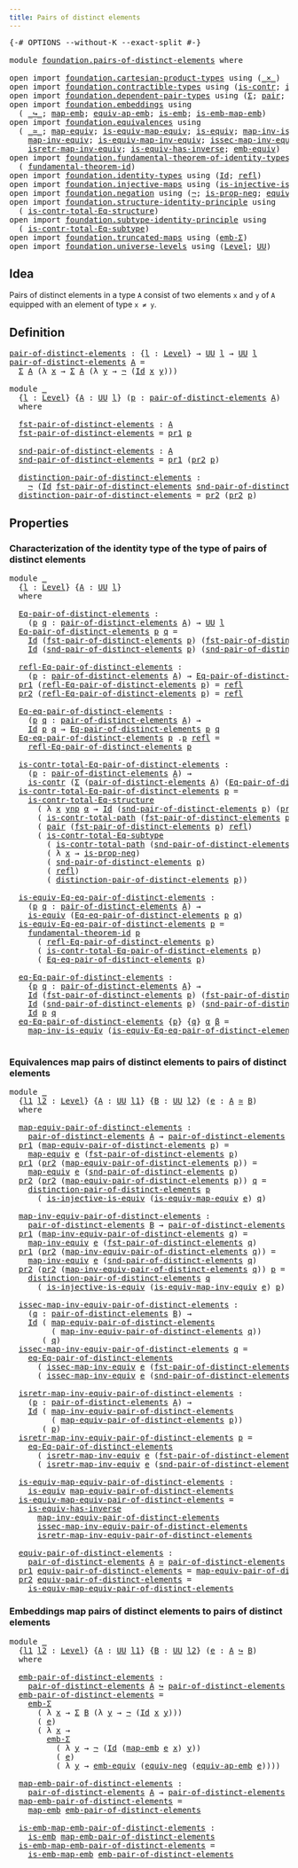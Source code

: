```yaml
---
title: Pairs of distinct elements
---
```


<pre class="Agda"><a id="52" class="Symbol">{-#</a> <a id="56" class="Keyword">OPTIONS</a> <a id="64" class="Pragma">--without-K</a> <a id="76" class="Pragma">--exact-split</a> <a id="90" class="Symbol">#-}</a>

<a id="95" class="Keyword">module</a> <a id="102" href="foundation.pairs-of-distinct-elements.html" class="Module">foundation.pairs-of-distinct-elements</a> <a id="140" class="Keyword">where</a>

<a id="147" class="Keyword">open</a> <a id="152" class="Keyword">import</a> <a id="159" href="foundation.cartesian-product-types.html" class="Module">foundation.cartesian-product-types</a> <a id="194" class="Keyword">using</a> <a id="200" class="Symbol">(</a><a id="201" href="foundation-core.cartesian-product-types.html#577" class="Function Operator">_×_</a><a id="204" class="Symbol">)</a>
<a id="206" class="Keyword">open</a> <a id="211" class="Keyword">import</a> <a id="218" href="foundation.contractible-types.html" class="Module">foundation.contractible-types</a> <a id="248" class="Keyword">using</a> <a id="254" class="Symbol">(</a><a id="255" href="foundation-core.contractible-types.html#925" class="Function">is-contr</a><a id="263" class="Symbol">;</a> <a id="265" href="foundation-core.contractible-types.html#1970" class="Function">is-contr-total-path</a><a id="284" class="Symbol">)</a>
<a id="286" class="Keyword">open</a> <a id="291" class="Keyword">import</a> <a id="298" href="foundation.dependent-pair-types.html" class="Module">foundation.dependent-pair-types</a> <a id="330" class="Keyword">using</a> <a id="336" class="Symbol">(</a><a id="337" href="foundation-core.dependent-pair-types.html#502" class="Record">Σ</a><a id="338" class="Symbol">;</a> <a id="340" href="foundation-core.dependent-pair-types.html#575" class="InductiveConstructor">pair</a><a id="344" class="Symbol">;</a> <a id="346" href="foundation-core.dependent-pair-types.html#592" class="Field">pr1</a><a id="349" class="Symbol">;</a> <a id="351" href="foundation-core.dependent-pair-types.html#604" class="Field">pr2</a><a id="354" class="Symbol">)</a>
<a id="356" class="Keyword">open</a> <a id="361" class="Keyword">import</a> <a id="368" href="foundation.embeddings.html" class="Module">foundation.embeddings</a> <a id="390" class="Keyword">using</a>
  <a id="398" class="Symbol">(</a> <a id="400" href="foundation-core.embeddings.html#1062" class="Function Operator">_↪_</a><a id="403" class="Symbol">;</a> <a id="405" href="foundation-core.embeddings.html#1205" class="Function">map-emb</a><a id="412" class="Symbol">;</a> <a id="414" href="foundation-core.embeddings.html#1332" class="Function">equiv-ap-emb</a><a id="426" class="Symbol">;</a> <a id="428" href="foundation-core.embeddings.html#980" class="Function">is-emb</a><a id="434" class="Symbol">;</a> <a id="436" href="foundation-core.embeddings.html#1252" class="Function">is-emb-map-emb</a><a id="450" class="Symbol">)</a>
<a id="452" class="Keyword">open</a> <a id="457" class="Keyword">import</a> <a id="464" href="foundation.equivalences.html" class="Module">foundation.equivalences</a> <a id="488" class="Keyword">using</a>
  <a id="496" class="Symbol">(</a> <a id="498" href="foundation-core.equivalences.html#1607" class="Function Operator">_≃_</a><a id="501" class="Symbol">;</a> <a id="503" href="foundation-core.equivalences.html#1807" class="Function">map-equiv</a><a id="512" class="Symbol">;</a> <a id="514" href="foundation-core.equivalences.html#1862" class="Function">is-equiv-map-equiv</a><a id="532" class="Symbol">;</a> <a id="534" href="foundation-core.equivalences.html#1542" class="Function">is-equiv</a><a id="542" class="Symbol">;</a> <a id="544" href="foundation-core.equivalences.html#4173" class="Function">map-inv-is-equiv</a><a id="560" class="Symbol">;</a>
    <a id="566" href="foundation-core.equivalences.html#5022" class="Function">map-inv-equiv</a><a id="579" class="Symbol">;</a> <a id="581" href="foundation-core.equivalences.html#5580" class="Function">is-equiv-map-inv-equiv</a><a id="603" class="Symbol">;</a> <a id="605" href="foundation-core.equivalences.html#5105" class="Function">issec-map-inv-equiv</a><a id="624" class="Symbol">;</a>
    <a id="630" href="foundation-core.equivalences.html#5237" class="Function">isretr-map-inv-equiv</a><a id="650" class="Symbol">;</a> <a id="652" href="foundation-core.equivalences.html#2999" class="Function">is-equiv-has-inverse</a><a id="672" class="Symbol">;</a> <a id="674" href="foundation.equivalences.html#2846" class="Function">emb-equiv</a><a id="683" class="Symbol">)</a>
<a id="685" class="Keyword">open</a> <a id="690" class="Keyword">import</a> <a id="697" href="foundation.fundamental-theorem-of-identity-types.html" class="Module">foundation.fundamental-theorem-of-identity-types</a> <a id="746" class="Keyword">using</a>
  <a id="754" class="Symbol">(</a> <a id="756" href="foundation-core.fundamental-theorem-of-identity-types.html#1888" class="Function">fundamental-theorem-id</a><a id="778" class="Symbol">)</a>
<a id="780" class="Keyword">open</a> <a id="785" class="Keyword">import</a> <a id="792" href="foundation.identity-types.html" class="Module">foundation.identity-types</a> <a id="818" class="Keyword">using</a> <a id="824" class="Symbol">(</a><a id="825" href="foundation-core.identity-types.html#641" class="Datatype">Id</a><a id="827" class="Symbol">;</a> <a id="829" href="foundation-core.identity-types.html#694" class="InductiveConstructor">refl</a><a id="833" class="Symbol">)</a>
<a id="835" class="Keyword">open</a> <a id="840" class="Keyword">import</a> <a id="847" href="foundation.injective-maps.html" class="Module">foundation.injective-maps</a> <a id="873" class="Keyword">using</a> <a id="879" class="Symbol">(</a><a id="880" href="foundation.injective-maps.html#2755" class="Function">is-injective-is-equiv</a><a id="901" class="Symbol">)</a>
<a id="903" class="Keyword">open</a> <a id="908" class="Keyword">import</a> <a id="915" href="foundation.negation.html" class="Module">foundation.negation</a> <a id="935" class="Keyword">using</a> <a id="941" class="Symbol">(</a><a id="942" href="foundation-core.negation.html#452" class="Function">¬</a><a id="943" class="Symbol">;</a> <a id="945" href="foundation.negation.html#942" class="Function">is-prop-neg</a><a id="956" class="Symbol">;</a> <a id="958" href="foundation.negation.html#1465" class="Function">equiv-neg</a><a id="967" class="Symbol">)</a>
<a id="969" class="Keyword">open</a> <a id="974" class="Keyword">import</a> <a id="981" href="foundation.structure-identity-principle.html" class="Module">foundation.structure-identity-principle</a> <a id="1021" class="Keyword">using</a>
  <a id="1029" class="Symbol">(</a> <a id="1031" href="foundation.structure-identity-principle.html#1341" class="Function">is-contr-total-Eq-structure</a><a id="1058" class="Symbol">)</a>
<a id="1060" class="Keyword">open</a> <a id="1065" class="Keyword">import</a> <a id="1072" href="foundation.subtype-identity-principle.html" class="Module">foundation.subtype-identity-principle</a> <a id="1110" class="Keyword">using</a>
  <a id="1118" class="Symbol">(</a> <a id="1120" href="foundation-core.subtype-identity-principle.html#1572" class="Function">is-contr-total-Eq-subtype</a><a id="1145" class="Symbol">)</a>
<a id="1147" class="Keyword">open</a> <a id="1152" class="Keyword">import</a> <a id="1159" href="foundation.truncated-maps.html" class="Module">foundation.truncated-maps</a> <a id="1185" class="Keyword">using</a> <a id="1191" class="Symbol">(</a><a id="1192" href="foundation-core.truncated-maps.html#12022" class="Function">emb-Σ</a><a id="1197" class="Symbol">)</a>
<a id="1199" class="Keyword">open</a> <a id="1204" class="Keyword">import</a> <a id="1211" href="foundation.universe-levels.html" class="Module">foundation.universe-levels</a> <a id="1238" class="Keyword">using</a> <a id="1244" class="Symbol">(</a><a id="1245" href="Agda.Primitive.html#597" class="Postulate">Level</a><a id="1250" class="Symbol">;</a> <a id="1252" href="foundation-core.universe-levels.html#222" class="Primitive">UU</a><a id="1254" class="Symbol">)</a>
</pre>
## Idea

Pairs of distinct elements in a type `A` consist of two elements `x` and `y` of `A` equipped with an element of type `x ≠ y`.

## Definition

<pre class="Agda"><a id="pair-of-distinct-elements"></a><a id="1420" href="foundation.pairs-of-distinct-elements.html#1420" class="Function">pair-of-distinct-elements</a> <a id="1446" class="Symbol">:</a> <a id="1448" class="Symbol">{</a><a id="1449" href="foundation.pairs-of-distinct-elements.html#1449" class="Bound">l</a> <a id="1451" class="Symbol">:</a> <a id="1453" href="Agda.Primitive.html#597" class="Postulate">Level</a><a id="1458" class="Symbol">}</a> <a id="1460" class="Symbol">→</a> <a id="1462" href="foundation-core.universe-levels.html#222" class="Primitive">UU</a> <a id="1465" href="foundation.pairs-of-distinct-elements.html#1449" class="Bound">l</a> <a id="1467" class="Symbol">→</a> <a id="1469" href="foundation-core.universe-levels.html#222" class="Primitive">UU</a> <a id="1472" href="foundation.pairs-of-distinct-elements.html#1449" class="Bound">l</a>
<a id="1474" href="foundation.pairs-of-distinct-elements.html#1420" class="Function">pair-of-distinct-elements</a> <a id="1500" href="foundation.pairs-of-distinct-elements.html#1500" class="Bound">A</a> <a id="1502" class="Symbol">=</a>
  <a id="1506" href="foundation-core.dependent-pair-types.html#502" class="Record">Σ</a> <a id="1508" href="foundation.pairs-of-distinct-elements.html#1500" class="Bound">A</a> <a id="1510" class="Symbol">(λ</a> <a id="1513" href="foundation.pairs-of-distinct-elements.html#1513" class="Bound">x</a> <a id="1515" class="Symbol">→</a> <a id="1517" href="foundation-core.dependent-pair-types.html#502" class="Record">Σ</a> <a id="1519" href="foundation.pairs-of-distinct-elements.html#1500" class="Bound">A</a> <a id="1521" class="Symbol">(λ</a> <a id="1524" href="foundation.pairs-of-distinct-elements.html#1524" class="Bound">y</a> <a id="1526" class="Symbol">→</a> <a id="1528" href="foundation-core.negation.html#452" class="Function">¬</a> <a id="1530" class="Symbol">(</a><a id="1531" href="foundation-core.identity-types.html#641" class="Datatype">Id</a> <a id="1534" href="foundation.pairs-of-distinct-elements.html#1513" class="Bound">x</a> <a id="1536" href="foundation.pairs-of-distinct-elements.html#1524" class="Bound">y</a><a id="1537" class="Symbol">)))</a>

<a id="1542" class="Keyword">module</a> <a id="1549" href="foundation.pairs-of-distinct-elements.html#1549" class="Module">_</a>
  <a id="1553" class="Symbol">{</a><a id="1554" href="foundation.pairs-of-distinct-elements.html#1554" class="Bound">l</a> <a id="1556" class="Symbol">:</a> <a id="1558" href="Agda.Primitive.html#597" class="Postulate">Level</a><a id="1563" class="Symbol">}</a> <a id="1565" class="Symbol">{</a><a id="1566" href="foundation.pairs-of-distinct-elements.html#1566" class="Bound">A</a> <a id="1568" class="Symbol">:</a> <a id="1570" href="foundation-core.universe-levels.html#222" class="Primitive">UU</a> <a id="1573" href="foundation.pairs-of-distinct-elements.html#1554" class="Bound">l</a><a id="1574" class="Symbol">}</a> <a id="1576" class="Symbol">(</a><a id="1577" href="foundation.pairs-of-distinct-elements.html#1577" class="Bound">p</a> <a id="1579" class="Symbol">:</a> <a id="1581" href="foundation.pairs-of-distinct-elements.html#1420" class="Function">pair-of-distinct-elements</a> <a id="1607" href="foundation.pairs-of-distinct-elements.html#1566" class="Bound">A</a><a id="1608" class="Symbol">)</a>
  <a id="1612" class="Keyword">where</a>
  
  <a id="1623" href="foundation.pairs-of-distinct-elements.html#1623" class="Function">fst-pair-of-distinct-elements</a> <a id="1653" class="Symbol">:</a> <a id="1655" href="foundation.pairs-of-distinct-elements.html#1566" class="Bound">A</a>
  <a id="1659" href="foundation.pairs-of-distinct-elements.html#1623" class="Function">fst-pair-of-distinct-elements</a> <a id="1689" class="Symbol">=</a> <a id="1691" href="foundation-core.dependent-pair-types.html#592" class="Field">pr1</a> <a id="1695" href="foundation.pairs-of-distinct-elements.html#1577" class="Bound">p</a>

  <a id="1700" href="foundation.pairs-of-distinct-elements.html#1700" class="Function">snd-pair-of-distinct-elements</a> <a id="1730" class="Symbol">:</a> <a id="1732" href="foundation.pairs-of-distinct-elements.html#1566" class="Bound">A</a>
  <a id="1736" href="foundation.pairs-of-distinct-elements.html#1700" class="Function">snd-pair-of-distinct-elements</a> <a id="1766" class="Symbol">=</a> <a id="1768" href="foundation-core.dependent-pair-types.html#592" class="Field">pr1</a> <a id="1772" class="Symbol">(</a><a id="1773" href="foundation-core.dependent-pair-types.html#604" class="Field">pr2</a> <a id="1777" href="foundation.pairs-of-distinct-elements.html#1577" class="Bound">p</a><a id="1778" class="Symbol">)</a>

  <a id="1783" href="foundation.pairs-of-distinct-elements.html#1783" class="Function">distinction-pair-of-distinct-elements</a> <a id="1821" class="Symbol">:</a>
    <a id="1827" href="foundation-core.negation.html#452" class="Function">¬</a> <a id="1829" class="Symbol">(</a><a id="1830" href="foundation-core.identity-types.html#641" class="Datatype">Id</a> <a id="1833" href="foundation.pairs-of-distinct-elements.html#1623" class="Function">fst-pair-of-distinct-elements</a> <a id="1863" href="foundation.pairs-of-distinct-elements.html#1700" class="Function">snd-pair-of-distinct-elements</a><a id="1892" class="Symbol">)</a>
  <a id="1896" href="foundation.pairs-of-distinct-elements.html#1783" class="Function">distinction-pair-of-distinct-elements</a> <a id="1934" class="Symbol">=</a> <a id="1936" href="foundation-core.dependent-pair-types.html#604" class="Field">pr2</a> <a id="1940" class="Symbol">(</a><a id="1941" href="foundation-core.dependent-pair-types.html#604" class="Field">pr2</a> <a id="1945" href="foundation.pairs-of-distinct-elements.html#1577" class="Bound">p</a><a id="1946" class="Symbol">)</a>
</pre>
## Properties

### Characterization of the identity type of the type of pairs of distinct elements

<pre class="Agda"><a id="2061" class="Keyword">module</a> <a id="2068" href="foundation.pairs-of-distinct-elements.html#2068" class="Module">_</a>
  <a id="2072" class="Symbol">{</a><a id="2073" href="foundation.pairs-of-distinct-elements.html#2073" class="Bound">l</a> <a id="2075" class="Symbol">:</a> <a id="2077" href="Agda.Primitive.html#597" class="Postulate">Level</a><a id="2082" class="Symbol">}</a> <a id="2084" class="Symbol">{</a><a id="2085" href="foundation.pairs-of-distinct-elements.html#2085" class="Bound">A</a> <a id="2087" class="Symbol">:</a> <a id="2089" href="foundation-core.universe-levels.html#222" class="Primitive">UU</a> <a id="2092" href="foundation.pairs-of-distinct-elements.html#2073" class="Bound">l</a><a id="2093" class="Symbol">}</a>
  <a id="2097" class="Keyword">where</a>
  
  <a id="2108" href="foundation.pairs-of-distinct-elements.html#2108" class="Function">Eq-pair-of-distinct-elements</a> <a id="2137" class="Symbol">:</a>
    <a id="2143" class="Symbol">(</a><a id="2144" href="foundation.pairs-of-distinct-elements.html#2144" class="Bound">p</a> <a id="2146" href="foundation.pairs-of-distinct-elements.html#2146" class="Bound">q</a> <a id="2148" class="Symbol">:</a> <a id="2150" href="foundation.pairs-of-distinct-elements.html#1420" class="Function">pair-of-distinct-elements</a> <a id="2176" href="foundation.pairs-of-distinct-elements.html#2085" class="Bound">A</a><a id="2177" class="Symbol">)</a> <a id="2179" class="Symbol">→</a> <a id="2181" href="foundation-core.universe-levels.html#222" class="Primitive">UU</a> <a id="2184" href="foundation.pairs-of-distinct-elements.html#2073" class="Bound">l</a>
  <a id="2188" href="foundation.pairs-of-distinct-elements.html#2108" class="Function">Eq-pair-of-distinct-elements</a> <a id="2217" href="foundation.pairs-of-distinct-elements.html#2217" class="Bound">p</a> <a id="2219" href="foundation.pairs-of-distinct-elements.html#2219" class="Bound">q</a> <a id="2221" class="Symbol">=</a>
    <a id="2227" href="foundation-core.identity-types.html#641" class="Datatype">Id</a> <a id="2230" class="Symbol">(</a><a id="2231" href="foundation.pairs-of-distinct-elements.html#1623" class="Function">fst-pair-of-distinct-elements</a> <a id="2261" href="foundation.pairs-of-distinct-elements.html#2217" class="Bound">p</a><a id="2262" class="Symbol">)</a> <a id="2264" class="Symbol">(</a><a id="2265" href="foundation.pairs-of-distinct-elements.html#1623" class="Function">fst-pair-of-distinct-elements</a> <a id="2295" href="foundation.pairs-of-distinct-elements.html#2219" class="Bound">q</a><a id="2296" class="Symbol">)</a> <a id="2298" href="foundation-core.cartesian-product-types.html#577" class="Function Operator">×</a>
    <a id="2304" href="foundation-core.identity-types.html#641" class="Datatype">Id</a> <a id="2307" class="Symbol">(</a><a id="2308" href="foundation.pairs-of-distinct-elements.html#1700" class="Function">snd-pair-of-distinct-elements</a> <a id="2338" href="foundation.pairs-of-distinct-elements.html#2217" class="Bound">p</a><a id="2339" class="Symbol">)</a> <a id="2341" class="Symbol">(</a><a id="2342" href="foundation.pairs-of-distinct-elements.html#1700" class="Function">snd-pair-of-distinct-elements</a> <a id="2372" href="foundation.pairs-of-distinct-elements.html#2219" class="Bound">q</a><a id="2373" class="Symbol">)</a>

  <a id="2378" href="foundation.pairs-of-distinct-elements.html#2378" class="Function">refl-Eq-pair-of-distinct-elements</a> <a id="2412" class="Symbol">:</a>
    <a id="2418" class="Symbol">(</a><a id="2419" href="foundation.pairs-of-distinct-elements.html#2419" class="Bound">p</a> <a id="2421" class="Symbol">:</a> <a id="2423" href="foundation.pairs-of-distinct-elements.html#1420" class="Function">pair-of-distinct-elements</a> <a id="2449" href="foundation.pairs-of-distinct-elements.html#2085" class="Bound">A</a><a id="2450" class="Symbol">)</a> <a id="2452" class="Symbol">→</a> <a id="2454" href="foundation.pairs-of-distinct-elements.html#2108" class="Function">Eq-pair-of-distinct-elements</a> <a id="2483" href="foundation.pairs-of-distinct-elements.html#2419" class="Bound">p</a> <a id="2485" href="foundation.pairs-of-distinct-elements.html#2419" class="Bound">p</a>
  <a id="2489" href="foundation-core.dependent-pair-types.html#592" class="Field">pr1</a> <a id="2493" class="Symbol">(</a><a id="2494" href="foundation.pairs-of-distinct-elements.html#2378" class="Function">refl-Eq-pair-of-distinct-elements</a> <a id="2528" href="foundation.pairs-of-distinct-elements.html#2528" class="Bound">p</a><a id="2529" class="Symbol">)</a> <a id="2531" class="Symbol">=</a> <a id="2533" href="foundation-core.identity-types.html#694" class="InductiveConstructor">refl</a>
  <a id="2540" href="foundation-core.dependent-pair-types.html#604" class="Field">pr2</a> <a id="2544" class="Symbol">(</a><a id="2545" href="foundation.pairs-of-distinct-elements.html#2378" class="Function">refl-Eq-pair-of-distinct-elements</a> <a id="2579" href="foundation.pairs-of-distinct-elements.html#2579" class="Bound">p</a><a id="2580" class="Symbol">)</a> <a id="2582" class="Symbol">=</a> <a id="2584" href="foundation-core.identity-types.html#694" class="InductiveConstructor">refl</a>

  <a id="2592" href="foundation.pairs-of-distinct-elements.html#2592" class="Function">Eq-eq-pair-of-distinct-elements</a> <a id="2624" class="Symbol">:</a>
    <a id="2630" class="Symbol">(</a><a id="2631" href="foundation.pairs-of-distinct-elements.html#2631" class="Bound">p</a> <a id="2633" href="foundation.pairs-of-distinct-elements.html#2633" class="Bound">q</a> <a id="2635" class="Symbol">:</a> <a id="2637" href="foundation.pairs-of-distinct-elements.html#1420" class="Function">pair-of-distinct-elements</a> <a id="2663" href="foundation.pairs-of-distinct-elements.html#2085" class="Bound">A</a><a id="2664" class="Symbol">)</a> <a id="2666" class="Symbol">→</a>
    <a id="2672" href="foundation-core.identity-types.html#641" class="Datatype">Id</a> <a id="2675" href="foundation.pairs-of-distinct-elements.html#2631" class="Bound">p</a> <a id="2677" href="foundation.pairs-of-distinct-elements.html#2633" class="Bound">q</a> <a id="2679" class="Symbol">→</a> <a id="2681" href="foundation.pairs-of-distinct-elements.html#2108" class="Function">Eq-pair-of-distinct-elements</a> <a id="2710" href="foundation.pairs-of-distinct-elements.html#2631" class="Bound">p</a> <a id="2712" href="foundation.pairs-of-distinct-elements.html#2633" class="Bound">q</a>
  <a id="2716" href="foundation.pairs-of-distinct-elements.html#2592" class="Function">Eq-eq-pair-of-distinct-elements</a> <a id="2748" href="foundation.pairs-of-distinct-elements.html#2748" class="Bound">p</a> <a id="2750" class="DottedPattern Symbol">.</a><a id="2751" href="foundation.pairs-of-distinct-elements.html#2748" class="DottedPattern Bound">p</a> <a id="2753" href="foundation-core.identity-types.html#694" class="InductiveConstructor">refl</a> <a id="2758" class="Symbol">=</a>
    <a id="2764" href="foundation.pairs-of-distinct-elements.html#2378" class="Function">refl-Eq-pair-of-distinct-elements</a> <a id="2798" href="foundation.pairs-of-distinct-elements.html#2748" class="Bound">p</a>

  <a id="2803" href="foundation.pairs-of-distinct-elements.html#2803" class="Function">is-contr-total-Eq-pair-of-distinct-elements</a> <a id="2847" class="Symbol">:</a>
    <a id="2853" class="Symbol">(</a><a id="2854" href="foundation.pairs-of-distinct-elements.html#2854" class="Bound">p</a> <a id="2856" class="Symbol">:</a> <a id="2858" href="foundation.pairs-of-distinct-elements.html#1420" class="Function">pair-of-distinct-elements</a> <a id="2884" href="foundation.pairs-of-distinct-elements.html#2085" class="Bound">A</a><a id="2885" class="Symbol">)</a> <a id="2887" class="Symbol">→</a>
    <a id="2893" href="foundation-core.contractible-types.html#925" class="Function">is-contr</a> <a id="2902" class="Symbol">(</a><a id="2903" href="foundation-core.dependent-pair-types.html#502" class="Record">Σ</a> <a id="2905" class="Symbol">(</a><a id="2906" href="foundation.pairs-of-distinct-elements.html#1420" class="Function">pair-of-distinct-elements</a> <a id="2932" href="foundation.pairs-of-distinct-elements.html#2085" class="Bound">A</a><a id="2933" class="Symbol">)</a> <a id="2935" class="Symbol">(</a><a id="2936" href="foundation.pairs-of-distinct-elements.html#2108" class="Function">Eq-pair-of-distinct-elements</a> <a id="2965" href="foundation.pairs-of-distinct-elements.html#2854" class="Bound">p</a><a id="2966" class="Symbol">))</a>
  <a id="2971" href="foundation.pairs-of-distinct-elements.html#2803" class="Function">is-contr-total-Eq-pair-of-distinct-elements</a> <a id="3015" href="foundation.pairs-of-distinct-elements.html#3015" class="Bound">p</a> <a id="3017" class="Symbol">=</a>
    <a id="3023" href="foundation.structure-identity-principle.html#1341" class="Function">is-contr-total-Eq-structure</a>
      <a id="3057" class="Symbol">(</a> <a id="3059" class="Symbol">λ</a> <a id="3061" href="foundation.pairs-of-distinct-elements.html#3061" class="Bound">x</a> <a id="3063" href="foundation.pairs-of-distinct-elements.html#3063" class="Bound">ynp</a> <a id="3067" href="foundation.pairs-of-distinct-elements.html#3067" class="Bound">α</a> <a id="3069" class="Symbol">→</a> <a id="3071" href="foundation-core.identity-types.html#641" class="Datatype">Id</a> <a id="3074" class="Symbol">(</a><a id="3075" href="foundation.pairs-of-distinct-elements.html#1700" class="Function">snd-pair-of-distinct-elements</a> <a id="3105" href="foundation.pairs-of-distinct-elements.html#3015" class="Bound">p</a><a id="3106" class="Symbol">)</a> <a id="3108" class="Symbol">(</a><a id="3109" href="foundation-core.dependent-pair-types.html#592" class="Field">pr1</a> <a id="3113" href="foundation.pairs-of-distinct-elements.html#3063" class="Bound">ynp</a><a id="3116" class="Symbol">))</a>
      <a id="3125" class="Symbol">(</a> <a id="3127" href="foundation-core.contractible-types.html#1970" class="Function">is-contr-total-path</a> <a id="3147" class="Symbol">(</a><a id="3148" href="foundation.pairs-of-distinct-elements.html#1623" class="Function">fst-pair-of-distinct-elements</a> <a id="3178" href="foundation.pairs-of-distinct-elements.html#3015" class="Bound">p</a><a id="3179" class="Symbol">))</a>
      <a id="3188" class="Symbol">(</a> <a id="3190" href="foundation-core.dependent-pair-types.html#575" class="InductiveConstructor">pair</a> <a id="3195" class="Symbol">(</a><a id="3196" href="foundation.pairs-of-distinct-elements.html#1623" class="Function">fst-pair-of-distinct-elements</a> <a id="3226" href="foundation.pairs-of-distinct-elements.html#3015" class="Bound">p</a><a id="3227" class="Symbol">)</a> <a id="3229" href="foundation-core.identity-types.html#694" class="InductiveConstructor">refl</a><a id="3233" class="Symbol">)</a>
      <a id="3241" class="Symbol">(</a> <a id="3243" href="foundation-core.subtype-identity-principle.html#1572" class="Function">is-contr-total-Eq-subtype</a>
        <a id="3277" class="Symbol">(</a> <a id="3279" href="foundation-core.contractible-types.html#1970" class="Function">is-contr-total-path</a> <a id="3299" class="Symbol">(</a><a id="3300" href="foundation.pairs-of-distinct-elements.html#1700" class="Function">snd-pair-of-distinct-elements</a> <a id="3330" href="foundation.pairs-of-distinct-elements.html#3015" class="Bound">p</a><a id="3331" class="Symbol">))</a>
        <a id="3342" class="Symbol">(</a> <a id="3344" class="Symbol">λ</a> <a id="3346" href="foundation.pairs-of-distinct-elements.html#3346" class="Bound">x</a> <a id="3348" class="Symbol">→</a> <a id="3350" href="foundation.negation.html#942" class="Function">is-prop-neg</a><a id="3361" class="Symbol">)</a>
        <a id="3371" class="Symbol">(</a> <a id="3373" href="foundation.pairs-of-distinct-elements.html#1700" class="Function">snd-pair-of-distinct-elements</a> <a id="3403" href="foundation.pairs-of-distinct-elements.html#3015" class="Bound">p</a><a id="3404" class="Symbol">)</a>
        <a id="3414" class="Symbol">(</a> <a id="3416" href="foundation-core.identity-types.html#694" class="InductiveConstructor">refl</a><a id="3420" class="Symbol">)</a>
        <a id="3430" class="Symbol">(</a> <a id="3432" href="foundation.pairs-of-distinct-elements.html#1783" class="Function">distinction-pair-of-distinct-elements</a> <a id="3470" href="foundation.pairs-of-distinct-elements.html#3015" class="Bound">p</a><a id="3471" class="Symbol">))</a>

  <a id="3477" href="foundation.pairs-of-distinct-elements.html#3477" class="Function">is-equiv-Eq-eq-pair-of-distinct-elements</a> <a id="3518" class="Symbol">:</a>
    <a id="3524" class="Symbol">(</a><a id="3525" href="foundation.pairs-of-distinct-elements.html#3525" class="Bound">p</a> <a id="3527" href="foundation.pairs-of-distinct-elements.html#3527" class="Bound">q</a> <a id="3529" class="Symbol">:</a> <a id="3531" href="foundation.pairs-of-distinct-elements.html#1420" class="Function">pair-of-distinct-elements</a> <a id="3557" href="foundation.pairs-of-distinct-elements.html#2085" class="Bound">A</a><a id="3558" class="Symbol">)</a> <a id="3560" class="Symbol">→</a>
    <a id="3566" href="foundation-core.equivalences.html#1542" class="Function">is-equiv</a> <a id="3575" class="Symbol">(</a><a id="3576" href="foundation.pairs-of-distinct-elements.html#2592" class="Function">Eq-eq-pair-of-distinct-elements</a> <a id="3608" href="foundation.pairs-of-distinct-elements.html#3525" class="Bound">p</a> <a id="3610" href="foundation.pairs-of-distinct-elements.html#3527" class="Bound">q</a><a id="3611" class="Symbol">)</a>
  <a id="3615" href="foundation.pairs-of-distinct-elements.html#3477" class="Function">is-equiv-Eq-eq-pair-of-distinct-elements</a> <a id="3656" href="foundation.pairs-of-distinct-elements.html#3656" class="Bound">p</a> <a id="3658" class="Symbol">=</a>
    <a id="3664" href="foundation-core.fundamental-theorem-of-identity-types.html#1888" class="Function">fundamental-theorem-id</a> <a id="3687" href="foundation.pairs-of-distinct-elements.html#3656" class="Bound">p</a>
      <a id="3695" class="Symbol">(</a> <a id="3697" href="foundation.pairs-of-distinct-elements.html#2378" class="Function">refl-Eq-pair-of-distinct-elements</a> <a id="3731" href="foundation.pairs-of-distinct-elements.html#3656" class="Bound">p</a><a id="3732" class="Symbol">)</a>
      <a id="3740" class="Symbol">(</a> <a id="3742" href="foundation.pairs-of-distinct-elements.html#2803" class="Function">is-contr-total-Eq-pair-of-distinct-elements</a> <a id="3786" href="foundation.pairs-of-distinct-elements.html#3656" class="Bound">p</a><a id="3787" class="Symbol">)</a>
      <a id="3795" class="Symbol">(</a> <a id="3797" href="foundation.pairs-of-distinct-elements.html#2592" class="Function">Eq-eq-pair-of-distinct-elements</a> <a id="3829" href="foundation.pairs-of-distinct-elements.html#3656" class="Bound">p</a><a id="3830" class="Symbol">)</a>

  <a id="3835" href="foundation.pairs-of-distinct-elements.html#3835" class="Function">eq-Eq-pair-of-distinct-elements</a> <a id="3867" class="Symbol">:</a>
    <a id="3873" class="Symbol">{</a><a id="3874" href="foundation.pairs-of-distinct-elements.html#3874" class="Bound">p</a> <a id="3876" href="foundation.pairs-of-distinct-elements.html#3876" class="Bound">q</a> <a id="3878" class="Symbol">:</a> <a id="3880" href="foundation.pairs-of-distinct-elements.html#1420" class="Function">pair-of-distinct-elements</a> <a id="3906" href="foundation.pairs-of-distinct-elements.html#2085" class="Bound">A</a><a id="3907" class="Symbol">}</a> <a id="3909" class="Symbol">→</a>
    <a id="3915" href="foundation-core.identity-types.html#641" class="Datatype">Id</a> <a id="3918" class="Symbol">(</a><a id="3919" href="foundation.pairs-of-distinct-elements.html#1623" class="Function">fst-pair-of-distinct-elements</a> <a id="3949" href="foundation.pairs-of-distinct-elements.html#3874" class="Bound">p</a><a id="3950" class="Symbol">)</a> <a id="3952" class="Symbol">(</a><a id="3953" href="foundation.pairs-of-distinct-elements.html#1623" class="Function">fst-pair-of-distinct-elements</a> <a id="3983" href="foundation.pairs-of-distinct-elements.html#3876" class="Bound">q</a><a id="3984" class="Symbol">)</a> <a id="3986" class="Symbol">→</a>
    <a id="3992" href="foundation-core.identity-types.html#641" class="Datatype">Id</a> <a id="3995" class="Symbol">(</a><a id="3996" href="foundation.pairs-of-distinct-elements.html#1700" class="Function">snd-pair-of-distinct-elements</a> <a id="4026" href="foundation.pairs-of-distinct-elements.html#3874" class="Bound">p</a><a id="4027" class="Symbol">)</a> <a id="4029" class="Symbol">(</a><a id="4030" href="foundation.pairs-of-distinct-elements.html#1700" class="Function">snd-pair-of-distinct-elements</a> <a id="4060" href="foundation.pairs-of-distinct-elements.html#3876" class="Bound">q</a><a id="4061" class="Symbol">)</a> <a id="4063" class="Symbol">→</a>
    <a id="4069" href="foundation-core.identity-types.html#641" class="Datatype">Id</a> <a id="4072" href="foundation.pairs-of-distinct-elements.html#3874" class="Bound">p</a> <a id="4074" href="foundation.pairs-of-distinct-elements.html#3876" class="Bound">q</a>
  <a id="4078" href="foundation.pairs-of-distinct-elements.html#3835" class="Function">eq-Eq-pair-of-distinct-elements</a> <a id="4110" class="Symbol">{</a><a id="4111" href="foundation.pairs-of-distinct-elements.html#4111" class="Bound">p</a><a id="4112" class="Symbol">}</a> <a id="4114" class="Symbol">{</a><a id="4115" href="foundation.pairs-of-distinct-elements.html#4115" class="Bound">q</a><a id="4116" class="Symbol">}</a> <a id="4118" href="foundation.pairs-of-distinct-elements.html#4118" class="Bound">α</a> <a id="4120" href="foundation.pairs-of-distinct-elements.html#4120" class="Bound">β</a> <a id="4122" class="Symbol">=</a>
    <a id="4128" href="foundation-core.equivalences.html#4173" class="Function">map-inv-is-equiv</a> <a id="4145" class="Symbol">(</a><a id="4146" href="foundation.pairs-of-distinct-elements.html#3477" class="Function">is-equiv-Eq-eq-pair-of-distinct-elements</a> <a id="4187" href="foundation.pairs-of-distinct-elements.html#4111" class="Bound">p</a> <a id="4189" href="foundation.pairs-of-distinct-elements.html#4115" class="Bound">q</a><a id="4190" class="Symbol">)</a> <a id="4192" class="Symbol">(</a><a id="4193" href="foundation-core.dependent-pair-types.html#575" class="InductiveConstructor">pair</a> <a id="4198" href="foundation.pairs-of-distinct-elements.html#4118" class="Bound">α</a> <a id="4200" href="foundation.pairs-of-distinct-elements.html#4120" class="Bound">β</a><a id="4201" class="Symbol">)</a>
  
</pre>
### Equivalences map pairs of distinct elements to pairs of distinct elements

<pre class="Agda"><a id="4298" class="Keyword">module</a> <a id="4305" href="foundation.pairs-of-distinct-elements.html#4305" class="Module">_</a>
  <a id="4309" class="Symbol">{</a><a id="4310" href="foundation.pairs-of-distinct-elements.html#4310" class="Bound">l1</a> <a id="4313" href="foundation.pairs-of-distinct-elements.html#4313" class="Bound">l2</a> <a id="4316" class="Symbol">:</a> <a id="4318" href="Agda.Primitive.html#597" class="Postulate">Level</a><a id="4323" class="Symbol">}</a> <a id="4325" class="Symbol">{</a><a id="4326" href="foundation.pairs-of-distinct-elements.html#4326" class="Bound">A</a> <a id="4328" class="Symbol">:</a> <a id="4330" href="foundation-core.universe-levels.html#222" class="Primitive">UU</a> <a id="4333" href="foundation.pairs-of-distinct-elements.html#4310" class="Bound">l1</a><a id="4335" class="Symbol">}</a> <a id="4337" class="Symbol">{</a><a id="4338" href="foundation.pairs-of-distinct-elements.html#4338" class="Bound">B</a> <a id="4340" class="Symbol">:</a> <a id="4342" href="foundation-core.universe-levels.html#222" class="Primitive">UU</a> <a id="4345" href="foundation.pairs-of-distinct-elements.html#4313" class="Bound">l2</a><a id="4347" class="Symbol">}</a> <a id="4349" class="Symbol">(</a><a id="4350" href="foundation.pairs-of-distinct-elements.html#4350" class="Bound">e</a> <a id="4352" class="Symbol">:</a> <a id="4354" href="foundation.pairs-of-distinct-elements.html#4326" class="Bound">A</a> <a id="4356" href="foundation-core.equivalences.html#1607" class="Function Operator">≃</a> <a id="4358" href="foundation.pairs-of-distinct-elements.html#4338" class="Bound">B</a><a id="4359" class="Symbol">)</a>
  <a id="4363" class="Keyword">where</a>

  <a id="4372" href="foundation.pairs-of-distinct-elements.html#4372" class="Function">map-equiv-pair-of-distinct-elements</a> <a id="4408" class="Symbol">:</a>
    <a id="4414" href="foundation.pairs-of-distinct-elements.html#1420" class="Function">pair-of-distinct-elements</a> <a id="4440" href="foundation.pairs-of-distinct-elements.html#4326" class="Bound">A</a> <a id="4442" class="Symbol">→</a> <a id="4444" href="foundation.pairs-of-distinct-elements.html#1420" class="Function">pair-of-distinct-elements</a> <a id="4470" href="foundation.pairs-of-distinct-elements.html#4338" class="Bound">B</a>
  <a id="4474" href="foundation-core.dependent-pair-types.html#592" class="Field">pr1</a> <a id="4478" class="Symbol">(</a><a id="4479" href="foundation.pairs-of-distinct-elements.html#4372" class="Function">map-equiv-pair-of-distinct-elements</a> <a id="4515" href="foundation.pairs-of-distinct-elements.html#4515" class="Bound">p</a><a id="4516" class="Symbol">)</a> <a id="4518" class="Symbol">=</a>
    <a id="4524" href="foundation-core.equivalences.html#1807" class="Function">map-equiv</a> <a id="4534" href="foundation.pairs-of-distinct-elements.html#4350" class="Bound">e</a> <a id="4536" class="Symbol">(</a><a id="4537" href="foundation.pairs-of-distinct-elements.html#1623" class="Function">fst-pair-of-distinct-elements</a> <a id="4567" href="foundation.pairs-of-distinct-elements.html#4515" class="Bound">p</a><a id="4568" class="Symbol">)</a>
  <a id="4572" href="foundation-core.dependent-pair-types.html#592" class="Field">pr1</a> <a id="4576" class="Symbol">(</a><a id="4577" href="foundation-core.dependent-pair-types.html#604" class="Field">pr2</a> <a id="4581" class="Symbol">(</a><a id="4582" href="foundation.pairs-of-distinct-elements.html#4372" class="Function">map-equiv-pair-of-distinct-elements</a> <a id="4618" href="foundation.pairs-of-distinct-elements.html#4618" class="Bound">p</a><a id="4619" class="Symbol">))</a> <a id="4622" class="Symbol">=</a>
    <a id="4628" href="foundation-core.equivalences.html#1807" class="Function">map-equiv</a> <a id="4638" href="foundation.pairs-of-distinct-elements.html#4350" class="Bound">e</a> <a id="4640" class="Symbol">(</a><a id="4641" href="foundation.pairs-of-distinct-elements.html#1700" class="Function">snd-pair-of-distinct-elements</a> <a id="4671" href="foundation.pairs-of-distinct-elements.html#4618" class="Bound">p</a><a id="4672" class="Symbol">)</a>
  <a id="4676" href="foundation-core.dependent-pair-types.html#604" class="Field">pr2</a> <a id="4680" class="Symbol">(</a><a id="4681" href="foundation-core.dependent-pair-types.html#604" class="Field">pr2</a> <a id="4685" class="Symbol">(</a><a id="4686" href="foundation.pairs-of-distinct-elements.html#4372" class="Function">map-equiv-pair-of-distinct-elements</a> <a id="4722" href="foundation.pairs-of-distinct-elements.html#4722" class="Bound">p</a><a id="4723" class="Symbol">))</a> <a id="4726" href="foundation.pairs-of-distinct-elements.html#4726" class="Bound">q</a> <a id="4728" class="Symbol">=</a>
    <a id="4734" href="foundation.pairs-of-distinct-elements.html#1783" class="Function">distinction-pair-of-distinct-elements</a> <a id="4772" href="foundation.pairs-of-distinct-elements.html#4722" class="Bound">p</a>
      <a id="4780" class="Symbol">(</a> <a id="4782" href="foundation.injective-maps.html#2755" class="Function">is-injective-is-equiv</a> <a id="4804" class="Symbol">(</a><a id="4805" href="foundation-core.equivalences.html#1862" class="Function">is-equiv-map-equiv</a> <a id="4824" href="foundation.pairs-of-distinct-elements.html#4350" class="Bound">e</a><a id="4825" class="Symbol">)</a> <a id="4827" href="foundation.pairs-of-distinct-elements.html#4726" class="Bound">q</a><a id="4828" class="Symbol">)</a>

  <a id="4833" href="foundation.pairs-of-distinct-elements.html#4833" class="Function">map-inv-equiv-pair-of-distinct-elements</a> <a id="4873" class="Symbol">:</a>
    <a id="4879" href="foundation.pairs-of-distinct-elements.html#1420" class="Function">pair-of-distinct-elements</a> <a id="4905" href="foundation.pairs-of-distinct-elements.html#4338" class="Bound">B</a> <a id="4907" class="Symbol">→</a> <a id="4909" href="foundation.pairs-of-distinct-elements.html#1420" class="Function">pair-of-distinct-elements</a> <a id="4935" href="foundation.pairs-of-distinct-elements.html#4326" class="Bound">A</a>
  <a id="4939" href="foundation-core.dependent-pair-types.html#592" class="Field">pr1</a> <a id="4943" class="Symbol">(</a><a id="4944" href="foundation.pairs-of-distinct-elements.html#4833" class="Function">map-inv-equiv-pair-of-distinct-elements</a> <a id="4984" href="foundation.pairs-of-distinct-elements.html#4984" class="Bound">q</a><a id="4985" class="Symbol">)</a> <a id="4987" class="Symbol">=</a>
    <a id="4993" href="foundation-core.equivalences.html#5022" class="Function">map-inv-equiv</a> <a id="5007" href="foundation.pairs-of-distinct-elements.html#4350" class="Bound">e</a> <a id="5009" class="Symbol">(</a><a id="5010" href="foundation.pairs-of-distinct-elements.html#1623" class="Function">fst-pair-of-distinct-elements</a> <a id="5040" href="foundation.pairs-of-distinct-elements.html#4984" class="Bound">q</a><a id="5041" class="Symbol">)</a>
  <a id="5045" href="foundation-core.dependent-pair-types.html#592" class="Field">pr1</a> <a id="5049" class="Symbol">(</a><a id="5050" href="foundation-core.dependent-pair-types.html#604" class="Field">pr2</a> <a id="5054" class="Symbol">(</a><a id="5055" href="foundation.pairs-of-distinct-elements.html#4833" class="Function">map-inv-equiv-pair-of-distinct-elements</a> <a id="5095" href="foundation.pairs-of-distinct-elements.html#5095" class="Bound">q</a><a id="5096" class="Symbol">))</a> <a id="5099" class="Symbol">=</a>
    <a id="5105" href="foundation-core.equivalences.html#5022" class="Function">map-inv-equiv</a> <a id="5119" href="foundation.pairs-of-distinct-elements.html#4350" class="Bound">e</a> <a id="5121" class="Symbol">(</a><a id="5122" href="foundation.pairs-of-distinct-elements.html#1700" class="Function">snd-pair-of-distinct-elements</a> <a id="5152" href="foundation.pairs-of-distinct-elements.html#5095" class="Bound">q</a><a id="5153" class="Symbol">)</a>
  <a id="5157" href="foundation-core.dependent-pair-types.html#604" class="Field">pr2</a> <a id="5161" class="Symbol">(</a><a id="5162" href="foundation-core.dependent-pair-types.html#604" class="Field">pr2</a> <a id="5166" class="Symbol">(</a><a id="5167" href="foundation.pairs-of-distinct-elements.html#4833" class="Function">map-inv-equiv-pair-of-distinct-elements</a> <a id="5207" href="foundation.pairs-of-distinct-elements.html#5207" class="Bound">q</a><a id="5208" class="Symbol">))</a> <a id="5211" href="foundation.pairs-of-distinct-elements.html#5211" class="Bound">p</a> <a id="5213" class="Symbol">=</a>
    <a id="5219" href="foundation.pairs-of-distinct-elements.html#1783" class="Function">distinction-pair-of-distinct-elements</a> <a id="5257" href="foundation.pairs-of-distinct-elements.html#5207" class="Bound">q</a>
      <a id="5265" class="Symbol">(</a> <a id="5267" href="foundation.injective-maps.html#2755" class="Function">is-injective-is-equiv</a> <a id="5289" class="Symbol">(</a><a id="5290" href="foundation-core.equivalences.html#5580" class="Function">is-equiv-map-inv-equiv</a> <a id="5313" href="foundation.pairs-of-distinct-elements.html#4350" class="Bound">e</a><a id="5314" class="Symbol">)</a> <a id="5316" href="foundation.pairs-of-distinct-elements.html#5211" class="Bound">p</a><a id="5317" class="Symbol">)</a>

  <a id="5322" href="foundation.pairs-of-distinct-elements.html#5322" class="Function">issec-map-inv-equiv-pair-of-distinct-elements</a> <a id="5368" class="Symbol">:</a>
    <a id="5374" class="Symbol">(</a><a id="5375" href="foundation.pairs-of-distinct-elements.html#5375" class="Bound">q</a> <a id="5377" class="Symbol">:</a> <a id="5379" href="foundation.pairs-of-distinct-elements.html#1420" class="Function">pair-of-distinct-elements</a> <a id="5405" href="foundation.pairs-of-distinct-elements.html#4338" class="Bound">B</a><a id="5406" class="Symbol">)</a> <a id="5408" class="Symbol">→</a>
    <a id="5414" href="foundation-core.identity-types.html#641" class="Datatype">Id</a> <a id="5417" class="Symbol">(</a> <a id="5419" href="foundation.pairs-of-distinct-elements.html#4372" class="Function">map-equiv-pair-of-distinct-elements</a>
         <a id="5464" class="Symbol">(</a> <a id="5466" href="foundation.pairs-of-distinct-elements.html#4833" class="Function">map-inv-equiv-pair-of-distinct-elements</a> <a id="5506" href="foundation.pairs-of-distinct-elements.html#5375" class="Bound">q</a><a id="5507" class="Symbol">))</a>
       <a id="5517" class="Symbol">(</a> <a id="5519" href="foundation.pairs-of-distinct-elements.html#5375" class="Bound">q</a><a id="5520" class="Symbol">)</a>
  <a id="5524" href="foundation.pairs-of-distinct-elements.html#5322" class="Function">issec-map-inv-equiv-pair-of-distinct-elements</a> <a id="5570" href="foundation.pairs-of-distinct-elements.html#5570" class="Bound">q</a> <a id="5572" class="Symbol">=</a>
    <a id="5578" href="foundation.pairs-of-distinct-elements.html#3835" class="Function">eq-Eq-pair-of-distinct-elements</a>
      <a id="5616" class="Symbol">(</a> <a id="5618" href="foundation-core.equivalences.html#5105" class="Function">issec-map-inv-equiv</a> <a id="5638" href="foundation.pairs-of-distinct-elements.html#4350" class="Bound">e</a> <a id="5640" class="Symbol">(</a><a id="5641" href="foundation.pairs-of-distinct-elements.html#1623" class="Function">fst-pair-of-distinct-elements</a> <a id="5671" href="foundation.pairs-of-distinct-elements.html#5570" class="Bound">q</a><a id="5672" class="Symbol">))</a>
      <a id="5681" class="Symbol">(</a> <a id="5683" href="foundation-core.equivalences.html#5105" class="Function">issec-map-inv-equiv</a> <a id="5703" href="foundation.pairs-of-distinct-elements.html#4350" class="Bound">e</a> <a id="5705" class="Symbol">(</a><a id="5706" href="foundation.pairs-of-distinct-elements.html#1700" class="Function">snd-pair-of-distinct-elements</a> <a id="5736" href="foundation.pairs-of-distinct-elements.html#5570" class="Bound">q</a><a id="5737" class="Symbol">))</a>

  <a id="5743" href="foundation.pairs-of-distinct-elements.html#5743" class="Function">isretr-map-inv-equiv-pair-of-distinct-elements</a> <a id="5790" class="Symbol">:</a>
    <a id="5796" class="Symbol">(</a><a id="5797" href="foundation.pairs-of-distinct-elements.html#5797" class="Bound">p</a> <a id="5799" class="Symbol">:</a> <a id="5801" href="foundation.pairs-of-distinct-elements.html#1420" class="Function">pair-of-distinct-elements</a> <a id="5827" href="foundation.pairs-of-distinct-elements.html#4326" class="Bound">A</a><a id="5828" class="Symbol">)</a> <a id="5830" class="Symbol">→</a>
    <a id="5836" href="foundation-core.identity-types.html#641" class="Datatype">Id</a> <a id="5839" class="Symbol">(</a> <a id="5841" href="foundation.pairs-of-distinct-elements.html#4833" class="Function">map-inv-equiv-pair-of-distinct-elements</a>
         <a id="5890" class="Symbol">(</a> <a id="5892" href="foundation.pairs-of-distinct-elements.html#4372" class="Function">map-equiv-pair-of-distinct-elements</a> <a id="5928" href="foundation.pairs-of-distinct-elements.html#5797" class="Bound">p</a><a id="5929" class="Symbol">))</a>
       <a id="5939" class="Symbol">(</a> <a id="5941" href="foundation.pairs-of-distinct-elements.html#5797" class="Bound">p</a><a id="5942" class="Symbol">)</a>
  <a id="5946" href="foundation.pairs-of-distinct-elements.html#5743" class="Function">isretr-map-inv-equiv-pair-of-distinct-elements</a> <a id="5993" href="foundation.pairs-of-distinct-elements.html#5993" class="Bound">p</a> <a id="5995" class="Symbol">=</a>
    <a id="6001" href="foundation.pairs-of-distinct-elements.html#3835" class="Function">eq-Eq-pair-of-distinct-elements</a>
      <a id="6039" class="Symbol">(</a> <a id="6041" href="foundation-core.equivalences.html#5237" class="Function">isretr-map-inv-equiv</a> <a id="6062" href="foundation.pairs-of-distinct-elements.html#4350" class="Bound">e</a> <a id="6064" class="Symbol">(</a><a id="6065" href="foundation.pairs-of-distinct-elements.html#1623" class="Function">fst-pair-of-distinct-elements</a> <a id="6095" href="foundation.pairs-of-distinct-elements.html#5993" class="Bound">p</a><a id="6096" class="Symbol">))</a>
      <a id="6105" class="Symbol">(</a> <a id="6107" href="foundation-core.equivalences.html#5237" class="Function">isretr-map-inv-equiv</a> <a id="6128" href="foundation.pairs-of-distinct-elements.html#4350" class="Bound">e</a> <a id="6130" class="Symbol">(</a><a id="6131" href="foundation.pairs-of-distinct-elements.html#1700" class="Function">snd-pair-of-distinct-elements</a> <a id="6161" href="foundation.pairs-of-distinct-elements.html#5993" class="Bound">p</a><a id="6162" class="Symbol">))</a>

  <a id="6168" href="foundation.pairs-of-distinct-elements.html#6168" class="Function">is-equiv-map-equiv-pair-of-distinct-elements</a> <a id="6213" class="Symbol">:</a>
    <a id="6219" href="foundation-core.equivalences.html#1542" class="Function">is-equiv</a> <a id="6228" href="foundation.pairs-of-distinct-elements.html#4372" class="Function">map-equiv-pair-of-distinct-elements</a>
  <a id="6266" href="foundation.pairs-of-distinct-elements.html#6168" class="Function">is-equiv-map-equiv-pair-of-distinct-elements</a> <a id="6311" class="Symbol">=</a>
    <a id="6317" href="foundation-core.equivalences.html#2999" class="Function">is-equiv-has-inverse</a>
      <a id="6344" href="foundation.pairs-of-distinct-elements.html#4833" class="Function">map-inv-equiv-pair-of-distinct-elements</a>
      <a id="6390" href="foundation.pairs-of-distinct-elements.html#5322" class="Function">issec-map-inv-equiv-pair-of-distinct-elements</a>
      <a id="6442" href="foundation.pairs-of-distinct-elements.html#5743" class="Function">isretr-map-inv-equiv-pair-of-distinct-elements</a>

  <a id="6492" href="foundation.pairs-of-distinct-elements.html#6492" class="Function">equiv-pair-of-distinct-elements</a> <a id="6524" class="Symbol">:</a>
    <a id="6530" href="foundation.pairs-of-distinct-elements.html#1420" class="Function">pair-of-distinct-elements</a> <a id="6556" href="foundation.pairs-of-distinct-elements.html#4326" class="Bound">A</a> <a id="6558" href="foundation-core.equivalences.html#1607" class="Function Operator">≃</a> <a id="6560" href="foundation.pairs-of-distinct-elements.html#1420" class="Function">pair-of-distinct-elements</a> <a id="6586" href="foundation.pairs-of-distinct-elements.html#4338" class="Bound">B</a>
  <a id="6590" href="foundation-core.dependent-pair-types.html#592" class="Field">pr1</a> <a id="6594" href="foundation.pairs-of-distinct-elements.html#6492" class="Function">equiv-pair-of-distinct-elements</a> <a id="6626" class="Symbol">=</a> <a id="6628" href="foundation.pairs-of-distinct-elements.html#4372" class="Function">map-equiv-pair-of-distinct-elements</a>
  <a id="6666" href="foundation-core.dependent-pair-types.html#604" class="Field">pr2</a> <a id="6670" href="foundation.pairs-of-distinct-elements.html#6492" class="Function">equiv-pair-of-distinct-elements</a> <a id="6702" class="Symbol">=</a>
    <a id="6708" href="foundation.pairs-of-distinct-elements.html#6168" class="Function">is-equiv-map-equiv-pair-of-distinct-elements</a>
</pre>
### Embeddings map pairs of distinct elements to pairs of distinct elements

<pre class="Agda"><a id="6843" class="Keyword">module</a> <a id="6850" href="foundation.pairs-of-distinct-elements.html#6850" class="Module">_</a>
  <a id="6854" class="Symbol">{</a><a id="6855" href="foundation.pairs-of-distinct-elements.html#6855" class="Bound">l1</a> <a id="6858" href="foundation.pairs-of-distinct-elements.html#6858" class="Bound">l2</a> <a id="6861" class="Symbol">:</a> <a id="6863" href="Agda.Primitive.html#597" class="Postulate">Level</a><a id="6868" class="Symbol">}</a> <a id="6870" class="Symbol">{</a><a id="6871" href="foundation.pairs-of-distinct-elements.html#6871" class="Bound">A</a> <a id="6873" class="Symbol">:</a> <a id="6875" href="foundation-core.universe-levels.html#222" class="Primitive">UU</a> <a id="6878" href="foundation.pairs-of-distinct-elements.html#6855" class="Bound">l1</a><a id="6880" class="Symbol">}</a> <a id="6882" class="Symbol">{</a><a id="6883" href="foundation.pairs-of-distinct-elements.html#6883" class="Bound">B</a> <a id="6885" class="Symbol">:</a> <a id="6887" href="foundation-core.universe-levels.html#222" class="Primitive">UU</a> <a id="6890" href="foundation.pairs-of-distinct-elements.html#6858" class="Bound">l2</a><a id="6892" class="Symbol">}</a> <a id="6894" class="Symbol">(</a><a id="6895" href="foundation.pairs-of-distinct-elements.html#6895" class="Bound">e</a> <a id="6897" class="Symbol">:</a> <a id="6899" href="foundation.pairs-of-distinct-elements.html#6871" class="Bound">A</a> <a id="6901" href="foundation-core.embeddings.html#1062" class="Function Operator">↪</a> <a id="6903" href="foundation.pairs-of-distinct-elements.html#6883" class="Bound">B</a><a id="6904" class="Symbol">)</a>
  <a id="6908" class="Keyword">where</a>

  <a id="6917" href="foundation.pairs-of-distinct-elements.html#6917" class="Function">emb-pair-of-distinct-elements</a> <a id="6947" class="Symbol">:</a>
    <a id="6953" href="foundation.pairs-of-distinct-elements.html#1420" class="Function">pair-of-distinct-elements</a> <a id="6979" href="foundation.pairs-of-distinct-elements.html#6871" class="Bound">A</a> <a id="6981" href="foundation-core.embeddings.html#1062" class="Function Operator">↪</a> <a id="6983" href="foundation.pairs-of-distinct-elements.html#1420" class="Function">pair-of-distinct-elements</a> <a id="7009" href="foundation.pairs-of-distinct-elements.html#6883" class="Bound">B</a>
  <a id="7013" href="foundation.pairs-of-distinct-elements.html#6917" class="Function">emb-pair-of-distinct-elements</a> <a id="7043" class="Symbol">=</a>
    <a id="7049" href="foundation-core.truncated-maps.html#12022" class="Function">emb-Σ</a>
      <a id="7061" class="Symbol">(</a> <a id="7063" class="Symbol">λ</a> <a id="7065" href="foundation.pairs-of-distinct-elements.html#7065" class="Bound">x</a> <a id="7067" class="Symbol">→</a> <a id="7069" href="foundation-core.dependent-pair-types.html#502" class="Record">Σ</a> <a id="7071" href="foundation.pairs-of-distinct-elements.html#6883" class="Bound">B</a> <a id="7073" class="Symbol">(λ</a> <a id="7076" href="foundation.pairs-of-distinct-elements.html#7076" class="Bound">y</a> <a id="7078" class="Symbol">→</a> <a id="7080" href="foundation-core.negation.html#452" class="Function">¬</a> <a id="7082" class="Symbol">(</a><a id="7083" href="foundation-core.identity-types.html#641" class="Datatype">Id</a> <a id="7086" href="foundation.pairs-of-distinct-elements.html#7065" class="Bound">x</a> <a id="7088" href="foundation.pairs-of-distinct-elements.html#7076" class="Bound">y</a><a id="7089" class="Symbol">)))</a>
      <a id="7099" class="Symbol">(</a> <a id="7101" href="foundation.pairs-of-distinct-elements.html#6895" class="Bound">e</a><a id="7102" class="Symbol">)</a>
      <a id="7110" class="Symbol">(</a> <a id="7112" class="Symbol">λ</a> <a id="7114" href="foundation.pairs-of-distinct-elements.html#7114" class="Bound">x</a> <a id="7116" class="Symbol">→</a>
        <a id="7126" href="foundation-core.truncated-maps.html#12022" class="Function">emb-Σ</a>
          <a id="7142" class="Symbol">(</a> <a id="7144" class="Symbol">λ</a> <a id="7146" href="foundation.pairs-of-distinct-elements.html#7146" class="Bound">y</a> <a id="7148" class="Symbol">→</a> <a id="7150" href="foundation-core.negation.html#452" class="Function">¬</a> <a id="7152" class="Symbol">(</a><a id="7153" href="foundation-core.identity-types.html#641" class="Datatype">Id</a> <a id="7156" class="Symbol">(</a><a id="7157" href="foundation-core.embeddings.html#1205" class="Function">map-emb</a> <a id="7165" href="foundation.pairs-of-distinct-elements.html#6895" class="Bound">e</a> <a id="7167" href="foundation.pairs-of-distinct-elements.html#7114" class="Bound">x</a><a id="7168" class="Symbol">)</a> <a id="7170" href="foundation.pairs-of-distinct-elements.html#7146" class="Bound">y</a><a id="7171" class="Symbol">))</a>
          <a id="7184" class="Symbol">(</a> <a id="7186" href="foundation.pairs-of-distinct-elements.html#6895" class="Bound">e</a><a id="7187" class="Symbol">)</a>
          <a id="7199" class="Symbol">(</a> <a id="7201" class="Symbol">λ</a> <a id="7203" href="foundation.pairs-of-distinct-elements.html#7203" class="Bound">y</a> <a id="7205" class="Symbol">→</a> <a id="7207" href="foundation.equivalences.html#2846" class="Function">emb-equiv</a> <a id="7217" class="Symbol">(</a><a id="7218" href="foundation.negation.html#1465" class="Function">equiv-neg</a> <a id="7228" class="Symbol">(</a><a id="7229" href="foundation-core.embeddings.html#1332" class="Function">equiv-ap-emb</a> <a id="7242" href="foundation.pairs-of-distinct-elements.html#6895" class="Bound">e</a><a id="7243" class="Symbol">))))</a>

  <a id="7251" href="foundation.pairs-of-distinct-elements.html#7251" class="Function">map-emb-pair-of-distinct-elements</a> <a id="7285" class="Symbol">:</a>
    <a id="7291" href="foundation.pairs-of-distinct-elements.html#1420" class="Function">pair-of-distinct-elements</a> <a id="7317" href="foundation.pairs-of-distinct-elements.html#6871" class="Bound">A</a> <a id="7319" class="Symbol">→</a> <a id="7321" href="foundation.pairs-of-distinct-elements.html#1420" class="Function">pair-of-distinct-elements</a> <a id="7347" href="foundation.pairs-of-distinct-elements.html#6883" class="Bound">B</a>
  <a id="7351" href="foundation.pairs-of-distinct-elements.html#7251" class="Function">map-emb-pair-of-distinct-elements</a> <a id="7385" class="Symbol">=</a>
    <a id="7391" href="foundation-core.embeddings.html#1205" class="Function">map-emb</a> <a id="7399" href="foundation.pairs-of-distinct-elements.html#6917" class="Function">emb-pair-of-distinct-elements</a>

  <a id="7432" href="foundation.pairs-of-distinct-elements.html#7432" class="Function">is-emb-map-emb-pair-of-distinct-elements</a> <a id="7473" class="Symbol">:</a>
    <a id="7479" href="foundation-core.embeddings.html#980" class="Function">is-emb</a> <a id="7486" href="foundation.pairs-of-distinct-elements.html#7251" class="Function">map-emb-pair-of-distinct-elements</a>
  <a id="7522" href="foundation.pairs-of-distinct-elements.html#7432" class="Function">is-emb-map-emb-pair-of-distinct-elements</a> <a id="7563" class="Symbol">=</a>
    <a id="7569" href="foundation-core.embeddings.html#1252" class="Function">is-emb-map-emb</a> <a id="7584" href="foundation.pairs-of-distinct-elements.html#6917" class="Function">emb-pair-of-distinct-elements</a>
</pre>